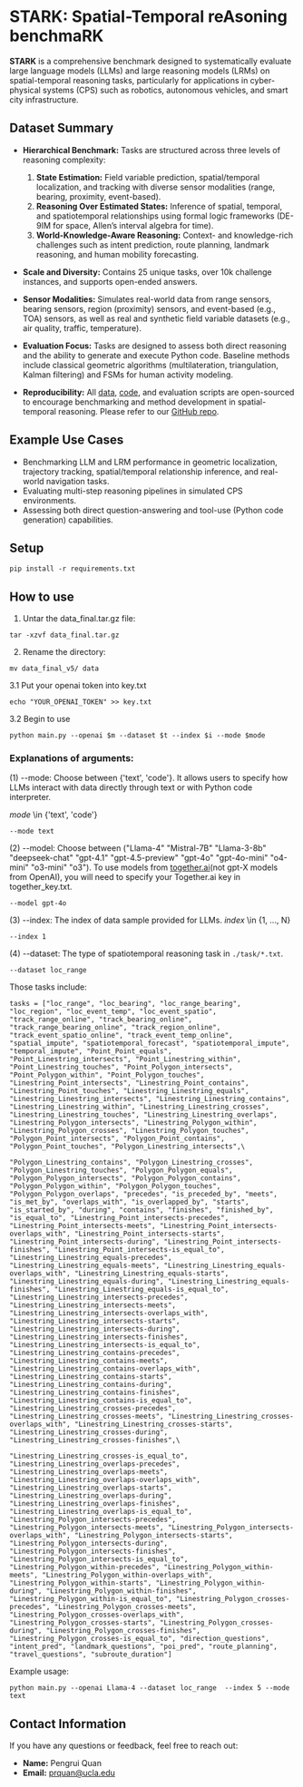 # STARK: Spatial-Temporal reAsoning benchmaRK

**STARK** is a comprehensive benchmark designed to systematically evaluate large language models (LLMs) and large reasoning models (LRMs) on spatial-temporal reasoning tasks, particularly for applications in cyber-physical systems (CPS) such as robotics, autonomous vehicles, and smart city infrastructure.

## Dataset Summary

- **Hierarchical Benchmark:** Tasks are structured across three levels of reasoning complexity:
  1. **State Estimation:** Field variable prediction, spatial/temporal localization, and tracking with diverse sensor modalities (range, bearing, proximity, event-based).
  2. **Reasoning Over Estimated States:** Inference of spatial, temporal, and spatiotemporal relationships using formal logic frameworks (DE-9IM for space, Allen’s interval algebra for time).
  3. **World-Knowledge-Aware Reasoning:** Context- and knowledge-rich challenges such as intent prediction, route planning, landmark reasoning, and human mobility forecasting.

- **Scale and Diversity:** Contains 25 unique tasks, over 10k challenge instances, and supports open-ended answers.

- **Sensor Modalities:** Simulates real-world data from range sensors, bearing sensors, region (proximity) sensors, and event-based (e.g., TOA) sensors, as well as real and synthetic field variable datasets (e.g., air quality, traffic, temperature).

- **Evaluation Focus:** Tasks are designed to assess both direct reasoning and the ability to generate and execute Python code. Baseline methods include classical geometric algorithms (multilateration, triangulation, Kalman filtering) and FSMs for human activity modeling.

- **Reproducibility:** All [data](https://huggingface.co/datasets/prquan/STARK_10k/edit/main/README.md), [code](https://github.com/nesl/STARK_Benchmark/), and evaluation scripts are open-sourced to encourage benchmarking and method development in spatial-temporal reasoning. Please refer to our [GitHub repo](https://github.com/nesl/STARK_Benchmark/).

## Example Use Cases

- Benchmarking LLM and LRM performance in geometric localization, trajectory tracking, spatial/temporal relationship inference, and real-world navigation tasks.
- Evaluating multi-step reasoning pipelines in simulated CPS environments.
- Assessing both direct question-answering and tool-use (Python code generation) capabilities.

## Setup
```
pip install -r requirements.txt
```

## How to use

1. Untar the data_final.tar.gz file:
```
tar -xzvf data_final.tar.gz
```
2. Rename the directory:
```
mv data_final_v5/ data
```
3.1 Put your openai token into key.txt
```
echo "YOUR_OPENAI_TOKEN" >> key.txt
```
3.2 Begin to use
```
python main.py --openai $m --dataset $t --index $i --mode $mode
```

### Explanations of arguments:
(1) --mode: Choose between {'text', 'code'}. It allows users to specify how LLMs interact with data directly through text or with Python code interpreter.

*mode* \in {'text', 'code'}

```
--mode text
```
(2) --model: Choose between ("Llama-4" "Mistral-7B" "Llama-3-8b" "deepseek-chat" "gpt-4.1" "gpt-4.5-preview" "gpt-4o" "gpt-4o-mini" "o4-mini" "o3-mini" "o3"). To use models from [together.ai](https://https://www.together.ai/pricing)(not gpt-X models from OpenAI), you will need to specify your Together.ai key in together_key.txt.
```
--model gpt-4o
```
(3) --index: The index of data sample provided for LLMs. *index* \in {1, ..., N}
```
--index 1
```
(4) --dataset: The type of spatiotemporal reasoning task in ```./task/*.txt```.
```
--dataset loc_range
```
Those tasks include:
```
tasks = ["loc_range", "loc_bearing", "loc_range_bearing", "loc_region", "loc_event_temp", "loc_event_spatio", "track_range_online", "track_bearing_online", "track_range_bearing_online", "track_region_online", "track_event_spatio_online", "track_event_temp_online", "spatial_impute", "spatiotemporal_forecast", "spatiotemporal_impute", "temporal_impute", "Point_Point_equals", "Point_Linestring_intersects", "Point_Linestring_within", "Point_Linestring_touches", "Point_Polygon_intersects", "Point_Polygon_within", "Point_Polygon_touches", "Linestring_Point_intersects", "Linestring_Point_contains", "Linestring_Point_touches", "Linestring_Linestring_equals", "Linestring_Linestring_intersects", "Linestring_Linestring_contains", "Linestring_Linestring_within", "Linestring_Linestring_crosses", "Linestring_Linestring_touches", "Linestring_Linestring_overlaps", "Linestring_Polygon_intersects", "Linestring_Polygon_within", "Linestring_Polygon_crosses", "Linestring_Polygon_touches", "Polygon_Point_intersects", "Polygon_Point_contains", "Polygon_Point_touches", "Polygon_Linestring_intersects",\

"Polygon_Linestring_contains", "Polygon_Linestring_crosses", "Polygon_Linestring_touches", "Polygon_Polygon_equals", "Polygon_Polygon_intersects", "Polygon_Polygon_contains", "Polygon_Polygon_within", "Polygon_Polygon_touches", "Polygon_Polygon_overlaps", "precedes", "is_preceded_by", "meets", "is_met_by", "overlaps_with", "is_overlapped_by", "starts", "is_started_by", "during", "contains", "finishes", "finished_by", "is_equal_to", "Linestring_Point_intersects-precedes", "Linestring_Point_intersects-meets", "Linestring_Point_intersects-overlaps_with", "Linestring_Point_intersects-starts", "Linestring_Point_intersects-during", "Linestring_Point_intersects-finishes", "Linestring_Point_intersects-is_equal_to", "Linestring_Linestring_equals-precedes", "Linestring_Linestring_equals-meets", "Linestring_Linestring_equals-overlaps_with", "Linestring_Linestring_equals-starts", "Linestring_Linestring_equals-during", "Linestring_Linestring_equals-finishes", "Linestring_Linestring_equals-is_equal_to", "Linestring_Linestring_intersects-precedes", "Linestring_Linestring_intersects-meets", "Linestring_Linestring_intersects-overlaps_with", "Linestring_Linestring_intersects-starts", "Linestring_Linestring_intersects-during", "Linestring_Linestring_intersects-finishes", "Linestring_Linestring_intersects-is_equal_to", "Linestring_Linestring_contains-precedes", "Linestring_Linestring_contains-meets", "Linestring_Linestring_contains-overlaps_with", "Linestring_Linestring_contains-starts", "Linestring_Linestring_contains-during", "Linestring_Linestring_contains-finishes", "Linestring_Linestring_contains-is_equal_to", "Linestring_Linestring_crosses-precedes", "Linestring_Linestring_crosses-meets", "Linestring_Linestring_crosses-overlaps_with", "Linestring_Linestring_crosses-starts", "Linestring_Linestring_crosses-during", "Linestring_Linestring_crosses-finishes",\

"Linestring_Linestring_crosses-is_equal_to", "Linestring_Linestring_overlaps-precedes", "Linestring_Linestring_overlaps-meets", "Linestring_Linestring_overlaps-overlaps_with", "Linestring_Linestring_overlaps-starts", "Linestring_Linestring_overlaps-during", "Linestring_Linestring_overlaps-finishes", "Linestring_Linestring_overlaps-is_equal_to", "Linestring_Polygon_intersects-precedes", "Linestring_Polygon_intersects-meets", "Linestring_Polygon_intersects-overlaps_with", "Linestring_Polygon_intersects-starts", "Linestring_Polygon_intersects-during", "Linestring_Polygon_intersects-finishes", "Linestring_Polygon_intersects-is_equal_to", "Linestring_Polygon_within-precedes", "Linestring_Polygon_within-meets", "Linestring_Polygon_within-overlaps_with", "Linestring_Polygon_within-starts", "Linestring_Polygon_within-during", "Linestring_Polygon_within-finishes", "Linestring_Polygon_within-is_equal_to", "Linestring_Polygon_crosses-precedes", "Linestring_Polygon_crosses-meets", "Linestring_Polygon_crosses-overlaps_with", "Linestring_Polygon_crosses-starts", "Linestring_Polygon_crosses-during", "Linestring_Polygon_crosses-finishes", "Linestring_Polygon_crosses-is_equal_to", "direction_questions", "intent_pred", "landmark_questions", "poi_pred", "route_planning", "travel_questions", "subroute_duration"]
```
Example usage:
```
python main.py --openai Llama-4 --dataset loc_range  --index 5 --mode text
```

## Contact Information

If you have any questions or feedback, feel free to reach out:

- **Name:** Pengrui Quan
- **Email:** [prquan@ucla.edu](mailto:prquan@ucla.edu)